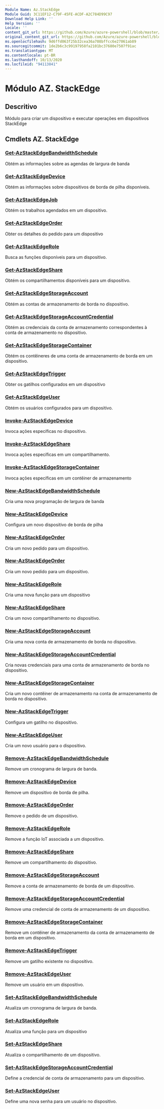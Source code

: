 ```yaml
---
Module Name: Az.StackEdge
Module Guid: 3C11EF12-C79F-45FE-ACDF-A2C784D99C97
Download Help Link: ''
Help Version: ''
Locale: ''
content_git_url: https://github.com/Azure/azure-powershell/blob/master/src/StackEdge/StackEdge/help/Az.StackEdge.md
original_content_git_url: https://github.com/Azure/azure-powershell/blob/master/src/StackEdge/StackEdge/help/Az.StackEdge.md
ms.openlocfilehash: 9d6ffd063f25b32cea36a708bffcc6e27061ab89
ms.sourcegitcommit: 1de2b6c3c99197958fa2101bc37680e7507f91ac
ms.translationtype: MT
ms.contentlocale: pt-BR
ms.lasthandoff: 10/13/2020
ms.locfileid: "94113841"
---
```

# Módulo AZ. StackEdge
## Descritivo
Módulo para criar um dispositivo e executar operações em dispositivos StackEdge

## Cmdlets AZ. StackEdge
### [Get-AzStackEdgeBandwidthSchedule](Get-AzStackEdgeBandwidthSchedule.md)
Obtém as informações sobre as agendas de largura de banda

### [Get-AzStackEdgeDevice](Get-AzStackEdgeDevice.md)
Obtém as informações sobre dispositivos de borda de pilha disponíveis.

### [Get-AzStackEdgeJob](Get-AzStackEdgeJob.md)
Obtém os trabalhos agendados em um dispositivo.

### [Get-AzStackEdgeOrder](Get-AzStackEdgeOrder.md)
Obter os detalhes do pedido para um dispositivo

### [Get-AzStackEdgeRole](Get-AzStackEdgeRole.md)
Busca as funções disponíveis para um dispositivo.

### [Get-AzStackEdgeShare](Get-AzStackEdgeShare.md)
Obtém os compartilhamentos disponíveis para um dispositivo.

### [Get-AzStackEdgeStorageAccount](Get-AzStackEdgeStorageAccount.md)
Obtém as contas de armazenamento de borda no dispositivo.

### [Get-AzStackEdgeStorageAccountCredential](Get-AzStackEdgeStorageAccountCredential.md)
Obtém as credenciais da conta de armazenamento correspondentes à conta de armazenamento no dispositivo.

### [Get-AzStackEdgeStorageContainer](Get-AzStackEdgeStorageContainer.md)
Obtém os contêineres de uma conta de armazenamento de borda em um dispositivo.

### [Get-AzStackEdgeTrigger](Get-AzStackEdgeTrigger.md)
Obter os gatilhos configurados em um dispositivo
 

### [Get-AzStackEdgeUser](Get-AzStackEdgeUser.md)
Obtém os usuários configurados para um dispositivo.

### [Invoke-AzStackEdgeDevice](Invoke-AzStackEdgeDevice.md)
Invoca ações específicas no dispositivo.

### [Invoke-AzStackEdgeShare](Invoke-AzStackEdgeShare.md)
Invoca ações específicas em um compartilhamento.

### [Invoke-AzStackEdgeStorageContainer](Invoke-AzStackEdgeStorageContainer.md)
Invoca ações específicas em um contêiner de armazenamento

### [New-AzStackEdgeBandwidthSchedule](New-AzStackEdgeBandwidthSchedule.md)
Cria uma nova programação de largura de banda

### [New-AzStackEdgeDevice](New-AzStackEdgeDevice.md)
Configura um novo dispositivo de borda de pilha

### [New-AzStackEdgeOrder](New-AzStackEdgeOrder.md)
Cria um novo pedido para um dispositivo.

### [New-AzStackEdgeOrder](New-AzStackEdgeOrder.md)
Cria um novo pedido para um dispositivo.

### [New-AzStackEdgeRole](New-AzStackEdgeRole.md)
Cria uma nova função para um dispositivo

### [New-AzStackEdgeShare](New-AzStackEdgeShare.md)
Cria um novo compartilhamento no dispositivo.

### [New-AzStackEdgeStorageAccount](New-AzStackEdgeStorageAccount.md)
Cria uma nova conta de armazenamento de borda no dispositivo.

### [New-AzStackEdgeStorageAccountCredential](New-AzStackEdgeStorageAccountCredential.md)
Cria novas credenciais para uma conta de armazenamento de borda no dispositivo.

### [New-AzStackEdgeStorageContainer](New-AzStackEdgeStorageContainer.md)
Cria um novo contêiner de armazenamento na conta de armazenamento de borda no dispositivo.

### [New-AzStackEdgeTrigger](New-AzStackEdgeTrigger.md)
Configura um gatilho no dispositivo.

### [New-AzStackEdgeUser](New-AzStackEdgeUser.md)
Cria um novo usuário para o dispositivo.

### [Remove-AzStackEdgeBandwidthSchedule](Remove-AzStackEdgeBandwidthSchedule.md)
Remove um cronograma de largura de banda.

### [Remove-AzStackEdgeDevice](Remove-AzStackEdgeDevice.md)
Remove um dispositivo de borda de pilha.

### [Remove-AzStackEdgeOrder](Remove-AzStackEdgeOrder.md)
Remove o pedido de um dispositivo.

### [Remove-AzStackEdgeRole](Remove-AzStackEdgeRole.md)
Remove a função IoT associada a um dispositivo.

### [Remove-AzStackEdgeShare](Remove-AzStackEdgeShare.md)
Remove um compartilhamento do dispositivo.

### [Remove-AzStackEdgeStorageAccount](Remove-AzStackEdgeStorageAccount.md)
Remove a conta de armazenamento de borda de um dispositivo.

### [Remove-AzStackEdgeStorageAccountCredential](Remove-AzStackEdgeStorageAccountCredential.md)
Remove uma credencial de conta de armazenamento de um dispositivo.

### [Remove-AzStackEdgeStorageContainer](Remove-AzStackEdgeStorageContainer.md)
Remove um contêiner de armazenamento da conta de armazenamento de borda em um dispositivo.

### [Remove-AzStackEdgeTrigger](Remove-AzStackEdgeTrigger.md)
Remove um gatilho existente no dispositivo.

### [Remove-AzStackEdgeUser](Remove-AzStackEdgeUser.md)
Remove um usuário em um dispositivo.

### [Set-AzStackEdgeBandwidthSchedule](Set-AzStackEdgeBandwidthSchedule.md)
Atualiza um cronograma de largura de banda.

### [Set-AzStackEdgeRole](Set-AzStackEdgeRole.md)
Atualiza uma função para um dispositivo

### [Set-AzStackEdgeShare](Set-AzStackEdgeShare.md)
Atualiza o compartilhamento de um dispositivo.

### [Set-AzStackEdgeStorageAccountCredential](Set-AzStackEdgeStorageAccountCredential.md)
Define a credencial de conta de armazenamento para um dispositivo.

### [Set-AzStackEdgeUser](Set-AzStackEdgeUser.md)
Define uma nova senha para um usuário no dispositivo.

